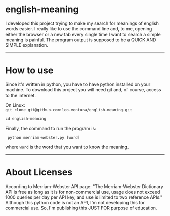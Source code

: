 <h1><b>english-meaning</b></h1>
I developed this project trying to make my search for meanings of english words easier. I really like to use the command line and, to me, opening either the browser or a new tab every single time I want to search a simple meaning is painful.
The program output is supposed to be a QUICK AND SIMPLE explanation.
<hr></hr>

<h1> How to use </h1>
Since it's written in python, you have to have python installed on your machine. To download this project you will need git and, of course, access to the internet.
<p></p>
<div>On Linux:</div>
<code>git clone git@github.com:leo-ventura/english-meaning.git</code>

<code>cd english-meaning</code>

<p> Finally, the command to run the program is: </p>
<code> python merriam-webster.py [word] </code>
  <p>where <code>word</code> is the word that you want to know the meaning.</p>
<hr></hr>

<h1> About Licenses </h1>
According to Merriam-Webster API page: "The Merriam-Webster Dictionary API is free as long as it is for non-commercial use, usage does not exceed 1000 queries per day per API key, and use is limited to two reference APIs."
Although this python code is not an API, I'm not developing this for commercial use. So, I'm publishing this JUST FOR purpose of education.
